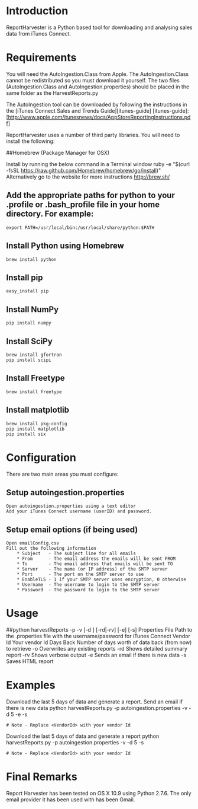 Introduction
===============

ReportHarvester is a Python based tool for downloading and analysing sales data from iTunes Connect.

Requirements
===============

You will need the AutoIngestion.Class from Apple. The AutoIngestion.Class cannot be redistributed so you must download it yourself. The two files (AutoIngestion.Class and AutoIngestion.properties) should be placed in the same folder as the HarvestReports.py 

The AutoIngestion tool can be downloaded by following the instructions in the [iTunes Connect Sales and Trends Guide][itunes-guide]
[itunes-guide]: [http://www.apple.com/itunesnews/docs/AppStoreReportingInstructions.pdf]

ReportHarvester uses a number of third party libraries. You will need to install the following:

##Homebrew (Package Manager for OSX)

Install by running the below command in a Terminal window
    ruby -e "$(curl -fsSL https://raw.github.com/Homebrew/homebrew/go/install)"
Alternatively go to the website for more instructions
    http://brew.sh/

## Add the appropriate paths for python to your .profile or .bash_profile file in your home directory. For example:
    export PATH=/usr/local/bin:/usr/local/share/python:$PATH

## Install Python using Homebrew
    brew install python

## Install pip
    easy_install pip

## Install NumPy
    pip install numpy

## Install SciPy
    brew install gfortran
    pip install scipi

## Install Freetype
    brew install freetype

## Install matplotlib
    brew install pkg-config
    pip install matplotlib
    pip install six

Configuration
===============

There are two main areas you must configure:

## Setup autoingestion.properties
    Open autoingestion.properties using a text editor
    Add your iTunes Connect username (userID) and password.

## Setup email options (if being used)
    Open emailConfig.csv
    Fill out the following information
        * Subject   - The subject line for all emails
        * From      - The email address the emails will be sent FROM
        * To        - The email address that emails will be sent TO
        * Server    - The name (or IP address) of the SMTP server
        * Port      - The port on the SMTP server to use
        * EnableTLS - 1 if your SMTP server uses encryption, 0 otherwise
        * Username  - The username to login to the SMTP server
        * Password  - The password to login to the SMTP server

Usage
===============

##python harvestReports -p <Properties File> -v <Vendor Id> [-d <Days Back>] [-rd|-rv] [-e] [-s]
    Properties File  Path to the .properties file with the username/password for iTunes Connect
    Vendor Id        Your vendor Id
    Days Back        Number of days worth of data back (from now) to retrieve
    -o               Overwrites any existing reports
    -rd              Shows detailed summary report
    -rv              Shows verbose output
    -e               Sends an email if there is new data
    -s               Saves HTML report

Examples
===============

Download the last 5 days of data and generate a report. Send an email if there is new data
    python harvestReports.py -p autoingestion.properties -v <VendorId> -d 5 -e -s

    # Note - Replace <VendorId> with your vendor Id

Download the last 5 days of data and generate a report
    python harvestReports.py -p autoingestion.properties -v <VendorId> -d 5 -s

    # Note - Replace <VendorId> with your vendor Id

Final Remarks
===============

Report Harvester has been tested on OS X 10.9 using Python 2.7.6. The only email provider it has been used with has been Gmail.